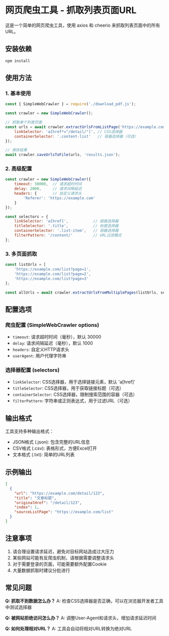 # 网页爬虫工具 - 抓取列表页面URL

这是一个简单的网页爬虫工具，使用 axios 和 cheerio 来抓取列表页面中的所有URL。

## 安装依赖

```bash
npm install
```

## 使用方法

### 1. 基本使用

```javascript
const { SimpleWebCrawler } = require('./download_pdf.js');

const crawler = new SimpleWebCrawler();

// 抓取单个列表页面
const urls = await crawler.extractUrlsFromListPage('https://example.com/list', {
    linkSelector: 'a[href*="/detail/"]', // CSS选择器
    containerSelector: '.content-list'   // 容器选择器（可选）
});

// 保存结果
await crawler.saveUrlsToFile(urls, 'results.json');
```

### 2. 高级配置

```javascript
const crawler = new SimpleWebCrawler({
    timeout: 30000,  // 请求超时时间
    delay: 2000,     // 请求间隔延迟
    headers: {       // 自定义请求头
        'Referer': 'https://example.com'
    }
});

const selectors = {
    linkSelector: 'a[href]',           // 链接选择器
    titleSelector: '.title',           // 标题选择器
    containerSelector: '.list-item',   // 容器选择器
    filterPattern: '/content/'         // URL过滤模式
};
```

### 3. 多页面抓取

```javascript
const listUrls = [
    'https://example.com/list?page=1',
    'https://example.com/list?page=2',
    'https://example.com/list?page=3'
];

const allUrls = await crawler.extractUrlsFromMultiplePages(listUrls, selectors);
```

## 配置选项

### 爬虫配置 (SimpleWebCrawler options)

- `timeout`: 请求超时时间（毫秒），默认 30000
- `delay`: 请求间隔延迟（毫秒），默认 1000
- `headers`: 自定义HTTP请求头
- `userAgent`: 用户代理字符串

### 选择器配置 (selectors)

- `linkSelector`: CSS选择器，用于选择链接元素，默认 'a[href]'
- `titleSelector`: CSS选择器，用于获取链接标题（可选）
- `containerSelector`: CSS选择器，限制搜索范围的容器（可选）
- `filterPattern`: 字符串或正则表达式，用于过滤URL（可选）

## 输出格式

工具支持多种输出格式：

- JSON格式 (.json): 包含完整的URL信息
- CSV格式 (.csv): 表格形式，方便Excel打开
- 文本格式 (.txt): 简单的URL列表

## 示例输出

```json
[
  {
    "url": "https://example.com/detail/123",
    "title": "文章标题",
    "originalHref": "/detail/123",
    "index": 1,
    "sourceListPage": "https://example.com/list"
  }
]
```

## 注意事项

1. 请合理设置请求延迟，避免对目标网站造成过大压力
2. 某些网站可能有反爬虫机制，请根据需要调整请求头
3. 对于需要登录的页面，可能需要额外配置Cookie
4. 大量数据抓取时建议分批进行

## 常见问题

**Q: 抓取不到数据怎么办？**
A: 检查CSS选择器是否正确，可以在浏览器开发者工具中测试选择器

**Q: 被网站拒绝访问怎么办？**
A: 调整User-Agent和请求头，增加请求延迟时间

**Q: 如何处理相对URL？**
A: 工具会自动将相对URL转换为绝对URL
